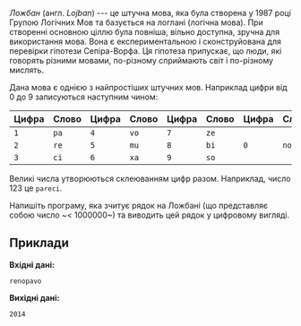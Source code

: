 ﻿*Ложбан* (англ. *Lojban*) --- це штучна мова, яка була створена у 1987 році Групою Логічних Мов та базується на логлані (логічна мова). При створенні основною ціллю була повніша, вільно доступна, зручна для використання мова. Вона є експериментальною і сконструйована для перевірки гіпотези Сепіра-Ворфа. Ця гіпотеза припускає, що люди, які говорять різними мовами, по-різному сприймають світ і по-різному мислять.

Дана мова є однією з найпростіших штучних мов. Наприклад цифри від 0 до 9 записуються наступним чином:

| Цифра | Слово | Цифра | Слово | Цифра | Слово | Цифра | Слово |
| :---- | :---- | :---- | :---- | :---- | :---- | :---- | :---- |
| `1`   | `pa`  | `4`   | `vo`  | `7`   | `ze`  |       |       |
| `2`   | `re`  | `5`   | `mu`  | `8`   | `bi`  | `0`   | `no`  |
| `3`   | `ci`  | `6`   | `xa`  | `9`   | `so`  |       |       |

Великі числа утворюються склеюванням цифр разом. Наприклад, число 123 це `pareci`.

Напишіть програму, яка зчитує рядок на Ложбані (що представляє собою число ~< 1000000~) та виводить цей рядок у цифровому вигляді.

## Приклади

**Вхідні дані:**
```
renopavo
```

**Вихідні дані:**
```
2014
```